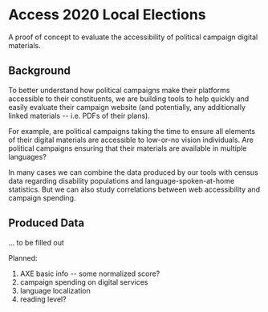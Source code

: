 # Access 2020 Local Elections

A proof of concept to evaluate the accessibility of political campaign digital materials.

## Background

To better understand how political campaigns make their platforms accessible to their constituents,
we are building tools to help quickly and easily evaluate their campaign website (and potentially,
any additionally linked materials -- i.e. PDFs of their plans).

For example, are political campaigns taking the time to ensure all elements of their digital materials
are accessible to low-or-no vision individuals. Are political campaigns ensuring that their materials
are available in multiple languages?

In many cases we can combine the data produced by our tools with census data regarding disability
populations and language-spoken-at-home statistics. But we can also study correlations between
web accessibility and campaign spending.

## Produced Data

... to be filled out

Planned:

1. AXE basic info -- some normalized score?
2. campaign spending on digital services
3. language localization
4. reading level?
